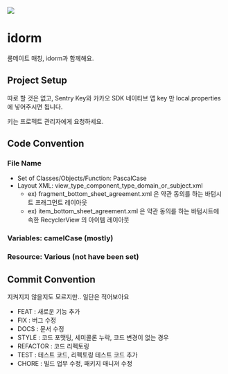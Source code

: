 <img src="https://avatars.githubusercontent.com/u/108882058?s=200&v=4"></img>

# idorm
룸메이트 매칭, idorm과 함께해요.

## Project Setup
따로 할 것은 없고, Sentry Key와 카카오 SDK 네이티브 앱 key 만 local.properties 에 넣어주시면 됩니다. 

키는 프로젝트 관리자에게 요청하세요.

## Code Convention
### File Name
- Set of Classes/Objects/Function: PascalCase
- Layout XML: view_type_component_type_domain_or_subject.xml
    - ex) fragment_bottom_sheet_agreement.xml 은 약관 동의를 하는 바텀시트 프래그먼트 레이아웃
    - ex) item_bottom_sheet_agreement.xml 은 약관 동의를 하는 바텀시트에 속한 RecyclerView 의 아이템 레이아웃
### Variables: camelCase (mostly)
### Resource: Various (not have been set)

## Commit Convention
지켜지지 않을지도 모르지만.. 일단은 적어보아요
- FEAT : 새로운 기능 추가
- FIX : 버그 수정
- DOCS : 문서 수정
- STYLE : 코드 포맷팅, 세미콜론 누락, 코드 변경이 없는 경우
- REFACTOR : 코드 리펙토링
- TEST : 테스트 코드, 리펙토링 테스트 코드 추가
- CHORE : 빌드 업무 수정, 패키지 매니저 수정
